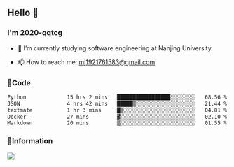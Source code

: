 ## Hello 👋


### I'm 2020-qqtcg

- 🔭 I’m currently studying software engineering at Nanjing University. 
<!-- - 🌱 I’m currently learning MLsys and -->
<!-- - 👯 I’m looking to collaborate on ... -->
<!-- - 🤔 I’m looking for help with ... -->
<!-- - 💬 Ask me about ... -->
- 📫 How to reach me: mj1921761583@gmail.com
<!-- - 😄 Pronouns: ... -->
<!-- - ⚡ Fun fact: ... -->

### 🌱Code
<!--START_SECTION:waka-->

```txt
Python             15 hrs 2 mins   █████████████████░░░░░░░░   68.56 %
JSON               4 hrs 42 mins   █████▒░░░░░░░░░░░░░░░░░░░   21.44 %
textmate           1 hr 3 mins     █▒░░░░░░░░░░░░░░░░░░░░░░░   04.81 %
Docker             27 mins         ▓░░░░░░░░░░░░░░░░░░░░░░░░   02.10 %
Markdown           20 mins         ▒░░░░░░░░░░░░░░░░░░░░░░░░   01.55 %
```

<!--END_SECTION:waka-->

### 💬Information
![](https://github-readme-stats.vercel.app/api?username=2020-qqtcg&theme=buefy&hide_border=false)


<!-- <div align="center"> <img src="https://github-readme-activity-graph.vercel.app/graph?username=2020-qqtcg&theme=minimal" /> </div> -->



